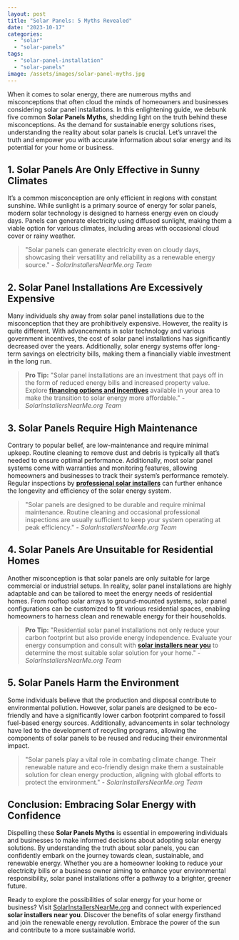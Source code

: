 ```yaml
---
layout: post
title: "Solar Panels: 5 Myths Revealed"
date: "2023-10-17"
categories: 
  - "solar"
  - "solar-panels"
tags: 
  - "solar-panel-installation"
  - "solar-panels"
image: /assets/images/solar-panel-myths.jpg
---
```


When it comes to solar energy, there are numerous myths and misconceptions that often cloud the minds of homeowners and businesses considering solar panel installations. In this enlightening guide, we debunk five common **Solar Panels Myths**, shedding light on the truth behind these misconceptions. As the demand for sustainable energy solutions rises, understanding the reality about solar panels is crucial. Let’s unravel the truth and empower you with accurate information about solar energy and its potential for your home or business.

## **1\. Solar Panels Are Only Effective in Sunny Climates**

It’s a common misconception are only efficient in regions with constant sunshine. While sunlight is a primary source of energy for solar panels, modern solar technology is designed to harness energy even on cloudy days. Panels can generate electricity using diffused sunlight, making them a viable option for various climates, including areas with occasional cloud cover or rainy weather.

> "Solar panels can generate electricity even on cloudy days, showcasing their versatility and reliability as a renewable energy source." - _SolarInstallersNearMe.org Team_

## **2\. Solar Panel Installations Are Excessively Expensive**

Many individuals shy away from solar panel installations due to the misconception that they are prohibitively expensive. However, the reality is quite different. With advancements in solar technology and various government incentives, the cost of solar panel installations has significantly decreased over the years. Additionally, solar energy systems offer long-term savings on electricity bills, making them a financially viable investment in the long run.

> **Pro Tip:** "Solar panel installations are an investment that pays off in the form of reduced energy bills and increased property value. Explore **[financing options and incentives](/solar-incentive/)** available in your area to make the transition to solar energy more affordable." - _SolarInstallersNearMe.org Team_

## **3\. Solar Panels Require High Maintenance**

Contrary to popular belief, are low-maintenance and require minimal upkeep. Routine cleaning to remove dust and debris is typically all that’s needed to ensure optimal performance. Additionally, most solar panel systems come with warranties and monitoring features, allowing homeowners and businesses to track their system’s performance remotely. Regular inspections by **[professional solar installers](/professional-solar-installers/)** can further enhance the longevity and efficiency of the solar energy system.

> "Solar panels are designed to be durable and require minimal maintenance. Routine cleaning and occasional professional inspections are usually sufficient to keep your system operating at peak efficiency." - _SolarInstallersNearMe.org Team_

## **4\. Solar Panels Are Unsuitable for Residential Homes**

Another misconception is that solar panels are only suitable for large commercial or industrial setups. In reality, solar panel installations are highly adaptable and can be tailored to meet the energy needs of residential homes. From rooftop solar arrays to ground-mounted systems, solar panel configurations can be customized to fit various residential spaces, enabling homeowners to harness clean and renewable energy for their households.

> **Pro Tip:** "Residential solar panel installations not only reduce your carbon footprint but also provide energy independence. Evaluate your energy consumption and consult with **[solar installers near you](/guiding-your-way-the-path-to-finding-the-best-solar-installers-near-me/)** to determine the most suitable solar solution for your home." - _SolarInstallersNearMe.org Team_

## **5\. Solar Panels Harm the Environment**

Some individuals believe that the production and disposal contribute to environmental pollution. However, solar panels are designed to be eco-friendly and have a significantly lower carbon footprint compared to fossil fuel-based energy sources. Additionally, advancements in solar technology have led to the development of recycling programs, allowing the components of solar panels to be reused and reducing their environmental impact.

> "Solar panels play a vital role in combating climate change. Their renewable nature and eco-friendly design make them a sustainable solution for clean energy production, aligning with global efforts to protect the environment." - _SolarInstallersNearMe.org Team_

## **Conclusion: Embracing Solar Energy with Confidence**

Dispelling these **Solar Panels Myths** is essential in empowering individuals and businesses to make informed decisions about adopting solar energy solutions. By understanding the truth about solar panels, you can confidently embark on the journey towards clean, sustainable, and renewable energy. Whether you are a homeowner looking to reduce your electricity bills or a business owner aiming to enhance your environmental responsibility, solar panel installations offer a pathway to a brighter, greener future.

Ready to explore the possibilities of solar energy for your home or business? Visit [SolarInstallersNearMe.org](/) and connect with experienced **solar installers near you**. Discover the benefits of solar energy firsthand and join the renewable energy revolution. Embrace the power of the sun and contribute to a more sustainable world.
